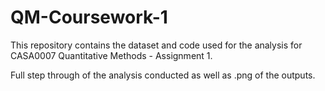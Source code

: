 # QM-Coursework-1

This repository contains the dataset and code used for the analysis for CASA0007 Quantitative Methods - Assignment 1.


Full step through of the analysis conducted as well as .png of the outputs. 
